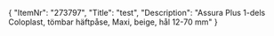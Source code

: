 {
  "ItemNr": "273797",
  "Title": "test",
  "Description": "Assura Plus 1-dels Coloplast, tömbar häftpåse, Maxi, beige, hål 12-70 mm"
}